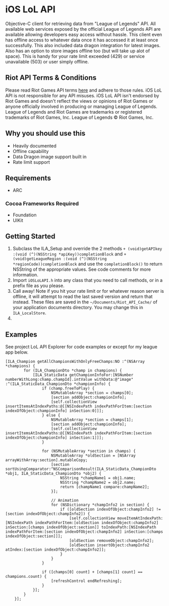 # iOS LoL API

Objective-C client for retrieving data from "League of Legends" API. All available web services exposed by the official League of Legends API are available allowing developers easy access without hassle. This client even has offline access to whatever data once it has accessed it at least once successfully. This also included data dragon integration for latest images. Also has an option to store images offline too (but will take up alot of space). This is handy for your rate limit exceeded (429) or service unavailable (503) or user simply offline.

## Riot API Terms & Conditions
Please read Riot Games API terms [here](https://developer.riotgames.com/terms) and adhere to those rules. iOS LoL API is not responsible for any API misuses. iOS LoL API isn't endorsed by Riot Games and doesn't reflect the views or opinions of Riot Games or anyone officially involved in producing or managing League of Legends. League of Legends and Riot Games are trademarks or registered trademarks of Riot Games, Inc. League of Legends © Riot Games, Inc.

## Why you should use this
- Heavily documented
- Offline capability
- Data Dragon image support built in
- Rate limit support

## Requirements
- ARC

### Cocoa Frameworks Required
- Foundation
- UIKit

## Getting Started

1. Subclass the ILA_Setup and override the 2 methods `+ (void)getAPIkey :(void (^)(NSString *apiKey))completionBlock` and `+ (void)getLeagueRegion :(void (^)(NSString *regionCode))completionBlock` and use the `completionBlock()` to return NSString of the appropriate values. See code comments for more information.
2. Import `iOSLoLAPI.h` into any class that you need to call methods, or in a prefix file as you please.
3. Call away! Note if you hit your rate limit or for whatever reason server is offline, it will attempt to read the last saved version and return that instead. These files are saved in the `~/Documents/Riot_API_Cache/` of your application documents directory. You may change this in `ILA_LocalStore`.
4. 
## Examples
See project LoL API Explorer for code examples or except for my league app below.

```
[ILA_Champion getAllChampionsWithOnlyFreeChamps:NO :^(NSArray *champions) {
        for (ILA_ChampionDto *champ in champions) {
            [ILA_StaticData getChampionInfoFor:[NSNumber numberWithLong:champ.champId].intValue withData:@"image" :^(ILA_StaticData_ChampionDto *championInfo) {
                if (champ.freeToPlay) {
                    NSMutableArray *section = champs[0];
                    [section addObject:championInfo];
                    [self.collectionView insertItemsAtIndexPaths:@[[NSIndexPath indexPathForItem:[section indexOfObject:championInfo] inSection:0]]];
                } else {
                    NSMutableArray *section = champs[1];
                    [section addObject:championInfo];
                    [self.collectionView insertItemsAtIndexPaths:@[[NSIndexPath indexPathForItem:[section indexOfObject:championInfo] inSection:1]]];
                }
                
                for (NSMutableArray *section in champs) {
                    NSMutableArray *oldSection = [NSArray arrayWithArray:section].mutableCopy;
                    [section sortUsingComparator:^NSComparisonResult(ILA_StaticData_ChampionDto *obj1, ILA_StaticData_ChampionDto *obj2) {
                        NSString *champName1 = obj1.name;
                        NSString *champName2 = obj2.name;
                        return [champName1 compare:champName2];
                    }];
                    
                    // Animation
                    for (NSDictionary *champInfo2 in section) {
                        if ([oldSection indexOfObject:champInfo2] != [section indexOfObject:champInfo2]) {
                            [self.collectionView moveItemAtIndexPath:[NSIndexPath indexPathForItem:[oldSection indexOfObject:champInfo2] inSection:[champs indexOfObject:section]] toIndexPath:[NSIndexPath indexPathForItem:[section indexOfObject:champInfo2] inSection:[champs indexOfObject:section]]];
                            [oldSection removeObject:champInfo2];
                            [oldSection insertObject:champInfo2 atIndex:[section indexOfObject:champInfo2]];
                        }
                    }
                }
                
                if ([champs[0] count] + [champs[1] count] == champions.count) {
                    [refreshControl endRefreshing];
                }
            }];
        }
    }];
```
